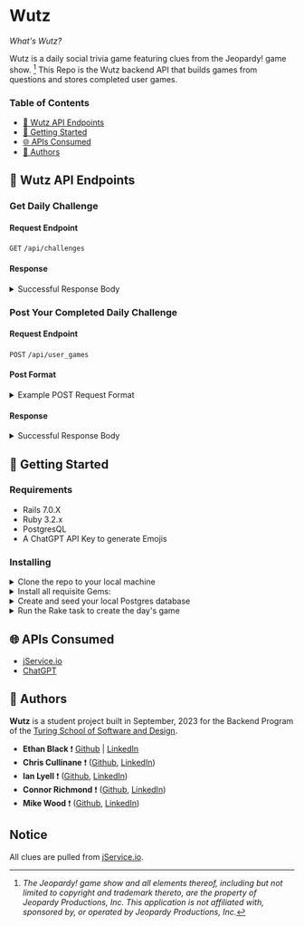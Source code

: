 # Wutz

_What's Wutz?_

Wutz is a daily social trivia game featuring clues from the Jeopardy! game show. [^1] This Repo is the Wutz backend API that builds games from questions and stores completed user games.
[^1]: _The Jeopardy! game show and all elements thereof, including but not limited to copyright and trademark thereto, are the property of Jeopardy Productions, Inc. This application is not affiliated with, sponsored by, or operated by Jeopardy Productions, Inc._
### Table of Contents

* [🔌 Wutz API Endpoints](#-wutz-api-endpoints)
* [🚀 Getting Started](#-getting-started)
* [🌐 APIs Consumed](#-apis-consumed)
* [👤 Authors](#-authors)

## 🔌 Wutz API Endpoints

### Get Daily Challenge

#### Request Endpoint

`GET` `/api/challenges`

#### Response

<details closed>
<summary>Successful Response Body</summary>

```json
{
  "data": {
    "type": "game",
    "id": 1,
    "date": "18/09/2023",
    "categories": [
      {
        "category": "first ladies",
        "category_emoji": null,
        "questions": [
          {
            "answer": "Abigail Adams",
            "question": "Born in Massachusetts, she was descended from the Quincy family on her mother's side",
            "game_question_id": 1,
            "points": 1
          },
          {
            "answer": "Mary Lincoln",
            "question": "While she was First Lady, her half brother Samuel was killed at the Battle of Shiloh",
            "game_question_id": 2,
            "points": 2
          },
          {
            "answer": "Grace Coolidge",
            "question": "She graduated from the University of Vermont in 1902",
            "game_question_id": 3,
            "points": 3
          }
        ]
      },
      {
        "category": "geography",
        "category_emoji": null,
        "questions": [
          {
            "answer": "Kazakhstan",
            "question": "Of the 14 countries that border Russia, this \"stan\" country shares the longest border with it, 4,750 miles",
            "game_question_id": 4,
            "points": 1
          },
          {
            "answer": "Italy",
            "question": "The northern end of this country's largest lake, Lake Garda in the Po Valley, once belonged to Austria",
            "game_question_id": 5,
            "points": 2
          },
          {
            "answer": "a steppe",
            "question": "A vast grassland from central Europe to Manchuria is called by this 1-syllable word from the Russian",
            "game_question_id": 6,
            "points": 3
          }
        ]
      },
      {
        "category": "sports",
        "category_emoji": null,
        "questions": [
          {
            "answer": "golf",
            "question": "Ben Crenshaw & Phil Mickelson are the only 3-time winners of this college sport's championship tournament",
            "game_question_id": 7,
            "points": 1
          },
          {
            "answer": "Emmitt Smith",
            "question": "In 1994 this Dallas Cowboy scored 22 touchdowns; in 1995 he topped that with 25",
            "game_question_id": 8,
            "points": 2
          },
          {
            "answer": "Carlton Fisk",
            "question": "Inducted into the Hall of Fame in 2000, this catcher hit a dramatic homer in Game 6 of the 1975 World Series",
            "game_question_id": 10,
            "points": 3
          }
        ]
      }
    ]
  }
}
```
</details>

### Post Your Completed Daily Challenge

#### Request Endpoint

`POST` `/api/user_games`


#### Post Format

<details closed>
<summary>Example POST Request Format</summary>

```json
{ 
  "data": { 
    "type": "user_games",
    "user_id": 12,
    "game_id": 1,
    "score": 6,
    "user_answers": [
      {
        "game_question_id": 1,
        "user_answer": "putting green eggs and ham",
        "result": "self_corrected"
      },
      {
        "game_question_id": 2,
        "user_answer": "the Hebrew National league",
        "result": "correct"
      },
      {
        "game_question_id": 3,
        "user_answer": "cheshire cat scan",
        "result": "self_corrected"
      },
      {
        "game_question_id": 4,
        "user_answer": "coors",
        "result": "correct"
      },
      {
        "game_question_id": 5,
        "user_answer": "",
        "result": "skipped"
      },
      {
        "game_question_id": 6,
        "user_answer": "jack daniels",
        "result": "incorrect"
      },
      {
        "game_question_id": 7,
        "user_answer": "a down town",
        "result": "self_corrected"
      },
      {
        "game_question_id": 8,
        "user_answer": "happy pappy",
        "result": "incorrect"
      },
      {
        "game_question_id": 9,
        "user_answer": "a low blow",
        "result": "self_corrected"
      }
    ]
  }
}
```
</details>

#### Response

<details closed>
<summary>Successful Response Body</summary>

```json
{
  "data"=>{
    "id"=>"8", 
    "type"=>"user_game", 
    "attributes"=>{
      "user_id"=>12, 
      "score"=>6, "created_at"=>"2023-09-20T20:27:59.247Z"
      }, 
    "relationships"=>{
      "game"=>{
        "data"=>{
          "id"=>"16", 
          "type"=>"game"}
      }
    }
  }
}
```
</details>


## 🚀 Getting Started

### Requirements

* Rails 7.0.X
* Ruby 3.2.x
* PostgresQL
* A ChatGPT API Key to generate Emojis

### Installing

<details closed>
<summary>Clone the repo to your local machine</summary>

```
You can also fork it if you would like to work on your own project
```
</details>

<details closed>
<summary>Install all requisite Gems:</summary>
    
```
bundle install
```
</details>

<details closed>
<summary>Create and seed your local Postgres database</summary>
    
```
rails db:{create,migrate,seed}
```
</details>

<details closed>
<summary>Run the Rake task to create the day's game</summary>
    
```
rails daily_game:create_daily_game
```
</details>

## 🌐 APIs Consumed

* [jService.io](https://jservice.io/)
* [ChatGPT](https://platform.openai.com/docs/guides/gpt)


## 👤 Authors

**Wutz** is a student project built in September, 2023 for the Backend Program of the [Turing School of Software and Design](https://turing.edu/).

* **Ethan Black** ❗ [Github]() | [LinkedIn]()
* **Chris Cullinane** ❗ ([Github](), [LinkedIn]())
* **Ian Lyell** ❗ ([Github](), [LinkedIn]())
* **Connor Richmond** ❗ ([Github](), [LinkedIn]())
* **Mike Wood** ❗ ([Github](), [LinkedIn]())

## Notice

All clues are pulled from [jService.io](https://jservice.io/). 
